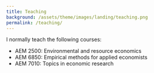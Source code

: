 ```yaml
---
title: Teaching
background: /assets/theme/images/landing/teaching.png
permalink: /teaching/
---
```


I normally teach the following courses:

- AEM 2500: Environmental and resource economics
- AEM 6850: Empirical methods for applied economists
- AEM 7010: Topics in economic research 

